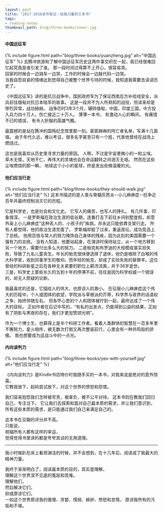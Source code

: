 ```yaml
---
layout: post
title: "2017-2018读书笔记：给我力量的三本书"
tags:
- reading notes 
thumbnail_path: blog/three-books/cover.jpg 
---
```

#### 中国远征军
{% include figure.html path="blog/three-books/yuanzheng.jpg" alt="中国远征军" %}
去腾冲旅游和了解中国远征军历史这两件事交织在一起，我已经很难回忆起究竟是谁引发了谁。
那一段时间过得算不上开心，很容易哭。  
回家的时候会一边骑车一边哭，工作的时候会一边敲代码一边哭。  
当我自怨自哀的情绪达到觉得自己被整个世界亏待的时候，我知道我需要去读读历史了。

《中国远征军》讲的是抗日战争中，国民政府军为了保证西南后方补给线安全，派兵前往缅甸对抗日本陆军的故事。
这是一段并不为人所熟知的战役，但读来却是惨烈异常，战功赫赫。
战争历时3年3个月，辗转缅甸，中国，印度三国，中方投入兵力四十万人，伤亡接近二十万人。
薄薄一本书，
有激动人心的瞬间，
有痛惜不已的错误，
有令人折服的英雄气概。


最震撼的是站在腾冲的国殇纪念馆里那一刻。密密麻麻的阵亡者名单，写满十几面墙。
由于年代久远，难以考证，很多名字甚至只有一个姓，代表他曾经在战场上燃烧过。


这也是我喜欢从历史里寻求力量的原因。
人啊，不过是宇宙里微小的一粒尘埃。
草木无情，天地不仁，再伟大的灵魂也会在命运翻转之间泯灭无垠。
然而在这些尘埃燃烧的那一瞬，
地球这个小小的星球，终是发出些微温暖的光。

#### 他们应当行走
{% include figure.html path="blog/three-books/they-should-walk.jpg" alt="他们应当行走" %}
这本书描述的是人类与脊髓灰质炎--小儿麻痹症--抗争近百年并最终控制消灭它的历程。

它是科学史，也是社会和文化史。
它写人的痛苦，也写人的挣扎。
有几件事，印象很深。
一是罗斯福在政治生涯的低谷期，连番打击下前往乡间别墅度假，却意外染上小儿麻痹症“这种丢人的、小孩子的”疾病，并永远只能依靠支架行走。
所有人都觉得，他的政治生涯完蛋了。
罗斯福却挺了过来，重返政坛，成功竞选上了总统。
他用百倍与常人的努力掩饰自己身体的残疾，因为此刻的美国需要一个强有力的总统。
没有人知道，他要站起身，在演讲时保持站立，从一个地方移到另一个地方，需要付出多么大的努力。
二是帕克和布罗迪的大规模疫苗实验失败，导致了九名儿童丧生。年长的帕克很快便选择了退休，他仍是根除了白喉的伟大科学家，收到同事学生的敬仰。而年轻的帕克，却成了实验失败的替罪羊。这位曾经的科研新星之后在各种无关紧要的职位上颠沛流离，并于36岁逝世。  
三是，科学史上那些长久的五到十年的停滞不前，往往是因为科学权威一个错误的，却无人质疑的论断。

我最喜欢的还是，它描绘人的伟大，也原谅人的渺小。
在征服小儿麻痹症这个伟大的历程中，个人或团体的欲望，学院派与草根派的芥蒂，科学界与政界的话语权之争，始终伴随左右。
但各怀心思的个人和团体被拧到一起，最终达成了一个伟大的目标。
正如作者在后记中写的，“有私的出发点，仍能得到公益的结果，正如有了阴影与黑夜的存在，我们才更加赞颂光明”。

作为一个博士生，也算得上是半个科研工作者。看着人类群体的智慧在一百多年里不懈努力，星火相传，被无数次打倒又再次整装前行，心里会有一种共鸣般的骄傲。
我也想要成为这战斗中的一点光。

#### 内向谈判力
{% include figure.html path="blog/three-books/yes-with-yourself.jpg" alt="他们应当行走" %}

《内向谈判力》是Kindle书店特价时我随手买的一本书，对我来说是绝对的意外惊喜。  
它教我放下，起码尝试放下，对这个世界的愤怒和怨恨。

我们容易抱怨我们怎样被苛责，被辜负，被不公平对待。
这本书则在教我们回归自己，专注当下。
它让我们去探索和面对自己最本质的需求，并让我们意识到，所有这些本质的需求，是只能通过我们自己来满足自己的。

这本书在豆瓣的评分并不高。  
只能说，  
祝福所有人都有这样的幸运，  
觉得觉得书里讲的都是夸夸其谈的无用道理。

---------------------------- 

我小时候趴在床上看郑渊洁的时候，并不会想到，在十几年后，阅读成了我最大的精神力量。

我终于渐渐明白了，阅读最本质的目的，其实是理解，  
理解这个世界深不见底的冤屈和苦难。    
理解他们，  
然后解决它们，  
抑或原谅它们。  
一如这个世界原谅我的傲慢、贪婪、懦弱、嫉妒、愤怒和怠惰， 原谅我所有的污垢和不堪。